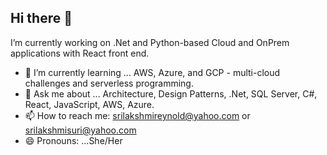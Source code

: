 ## Hi there 👋
I’m currently working on .Net and Python-based Cloud and OnPrem applications with React front end. 
- 🌱 I’m currently learning ... AWS, Azure, and GCP - multi-cloud challenges and serverless programming.
- 💬 Ask me about ... Architecture, Design Patterns, .Net, SQL Server, C#, React, JavaScript, AWS, Azure.
- 📫 How to reach me: srilakshmireynold@yahoo.com or srilakshmisuri@yahoo.com
- 😄 Pronouns: ...She/Her
